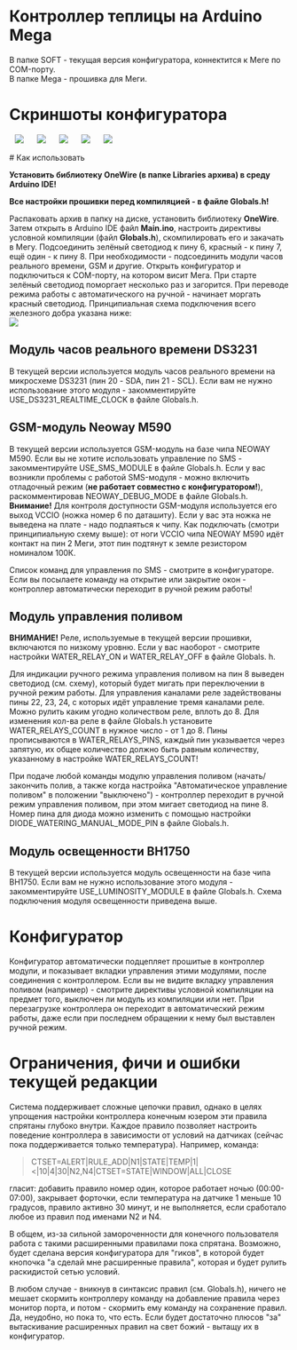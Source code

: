# Контроллер теплицы на Arduino Mega
<p>

В папке SOFT - текущая версия конфигуратора, коннектится к Меге по COM-порту.
<br/>В папке Mega - прошивка для Меги.
<br/>
# Скриншоты конфигуратора
<img src="screen1.png" hspace='10'/>
<img src="screen2.png" hspace='10'/>
<img src="screen3.png" hspace='10'/>
<img src="screen4.png" hspace='10'/>
<img src="screen5.png" hspace='10'/>
<p>
# Как использовать
<p>
<b>Установить библиотеку OneWire (в папке Libraries архива) в среду Arduino IDE!</b>
<p>
<b>Все настройки прошивки перед компиляцией - в файле Globals.h!</b>
<p>
Распаковать архив в папку на диске, установить библиотеку <b>OneWire</b>. Затем открыть в Arduino IDE файл <b>Main.ino</b>, настроить директивы условной компиляции (файл <b>Globals.h</b>), скомпилировать его и закачать в Мегу. Подсоединить зелёный светодиод к пину 6, красный - к пину 7, ещё один - к пину 8. При необходимости - подсоединить модули часов реального времени, GSM и другие. Открыть конфигуратор и подключиться к COM-порту, на котором висит Мега. При старте зелёный светодиод поморгает несколько раз и загорится. При переводе режима работы с автоматического на ручной - начинает моргать красный светодиод. Принципиальная схема подключения всего железного добра указана ниже:<br/>
<img src="plan.png"/>

<h2>Модуль часов реального времени DS3231</h2>

В текущей версии используется модуль часов реального времени на микросхеме DS3231 (пин 20 - SDA, пин 21 - SCL). Если вам не нужно использование этого модуля - закомментируйте USE_DS3231_REALTIME_CLOCK в файле Globals.h.

<h2>GSM-модуль Neoway M590</h2>

В текущей версии используется GSM-модуль на базе чипа NEOWAY M590. Если вы не хотите использовать управление по SMS - закомментируйте USE_SMS_MODULE в файле Globals.h. 
Если у вас возникли проблемы с работой SMS-модуля - можно включить отладочный режим (<b>не работает совместно с конфигуратором!</b>), раскомментировав NEOWAY_DEBUG_MODE в файле Globals.h. <b>Внимание!</b> Для контроля доступности GSM-модуля используется его выход VCCIO (ножка номер 6 по даташиту). Если у вас эта ножка не выведена на плате - надо подпаяться к чипу. Как подключать (смотри принципиальную схему выше): от ноги VCCIO чипа NEOWAY M590 идёт контакт на пин 2 Меги, этот пин подтянут к земле резистором номиналом 100К.
<p>
Список команд для управления по SMS - смотрите в конфигураторе. Если вы посылаете команду на открытие или закрытие окон - контроллер автоматически переходит в ручной режим работы!

<h2>Модуль управления поливом</h2>

<b>ВНИМАНИЕ!</b> Реле, используемые в текущей версии прошивки, включаются по низкому уровню. Если у вас наоборот - смотрите настройки WATER_RELAY_ON и WATER_RELAY_OFF в файле Globals. h.
<p>
Для индикации ручного режима управления поливом на пин 8 выведен светодиод (см. схему), который будет мигать при переключении в ручной режим работы. Для управления каналами реле задействованы пины 22, 23, 24, с которых идёт управление тремя каналами реле. Можно рулить каким угодно количеством реле, вплоть до 8. Для изменения кол-ва реле в файле Globals.h установите WATER_RELAYS_COUNT в нужное число - от 1 до 8. Пины прописываются в WATER_RELAYS_PINS, каждый пин указывается через запятую, их общее количество должно быть равным количеству, указанному в настройке WATER_RELAYS_COUNT!
<p>
При подаче любой команды модулю управления поливом (начать/закончить полив, а также когда настройка "Автоматическое управление поливом" в положении "выключено") - контроллер переходит в ручной режим управления поливом, при этом мигает светодиод на пине 8. Номер пина для диода можно изменить с помощью настройки DIODE_WATERING_MANUAL_MODE_PIN в файле Globals.h.

<h2>Модуль освещенности BH1750</h2>

В текущей версии используется модуль освещенности на базе чипа BH1750. Если вам не нужно использование этого модуля - закомментируйте USE_LUMINOSITY_MODULE в файле Globals.h. Схема подключения модуля освещенности приведена выше.

# Конфигуратор

Конфигуратор автоматически подцепляет прошитые в контроллер модули, и показывает вкладки управления этими модулями, после соединения с контроллером. Если вы не видите вкладку управления поливом (например) - смотрите директивы условной компиляции на предмет того, выключен ли модуль из компиляции или нет. При перезагрузке контроллера он переходит в автоматический режим работы, даже если при последнем обращении к нему был выставлен ручной режим.


# Ограничения, фичи и ошибки текущей редакции

Система поддерживает сложные цепочки правил, однако в целях упрощения настройки контроллера конечным юзером эти правила спрятаны глубоко внутри. Каждое правило позволяет настроить поведение контроллера в зависимости от условий на датчиках (сейчас пока поддерживается только температура). Например, команда:

<blockquote>
CTSET=ALERT|RULE_ADD|N1|STATE|TEMP|1|<|10|4|30|N2,N4|CTSET=STATE|WINDOW|ALL|CLOSE
</blockquote>

гласит: добавить правило номер один, которое работает ночью (00:00-07:00), закрывает форточки, если температура на датчике 1 меньше 10 градусов, правило активно 30 минут, и не выполняется, если сработало любое из правил под именами N2 и N4.
<p>
В общем, из-за сильной замороченности для конечного пользователя работа с такими расширенными правилами пока спрятана. Возможно, будет сделана версия конфигуратора для "гиков", в которой будет кнопочка "а сделай мне расширенные правила", которая и будет рулить раскидистой сетью условий.
<p>
В любом случае - вникнув в синтаксис правил (см. Globals.h), ничего не мешает скормить контроллеру команду на добавление правила через монитор порта, и потом - скормить ему команду на сохранение правил. Да, неудобно, но пока то, что есть. Если будет достаточно плюсов "за" вытаскивание расширенных правил на свет божий - вытащу их в конфигуратор.

